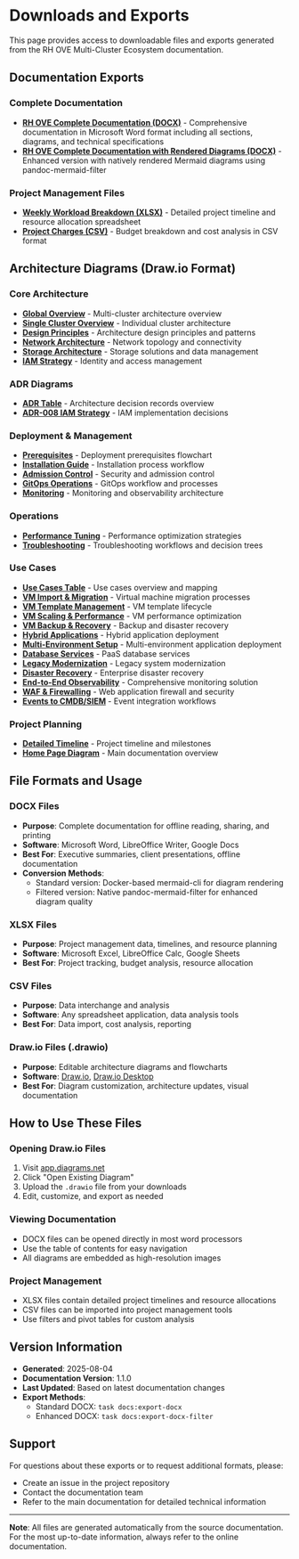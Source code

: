 # Downloads and Exports

This page provides access to downloadable files and exports generated from the RH OVE Multi-Cluster Ecosystem documentation.

## Documentation Exports

### Complete Documentation
- **[RH OVE Complete Documentation (DOCX)](../export/RH_OVE_Complete_Documentation.docx)** - Comprehensive documentation in Microsoft Word format including all sections, diagrams, and technical specifications
- **[RH OVE Complete Documentation with Rendered Diagrams (DOCX)](../export/RH_OVE_Complete_Documentation_Filtered.docx)** - Enhanced version with natively rendered Mermaid diagrams using pandoc-mermaid-filter

### Project Management Files
- **[Weekly Workload Breakdown (XLSX)](../export/RH_OVE_Weekly_Workload_Breakdown.xlsx)** - Detailed project timeline and resource allocation spreadsheet
- **[Project Charges (CSV)](../export/project-charges.csv)** - Budget breakdown and cost analysis in CSV format

## Architecture Diagrams (Draw.io Format)

### Core Architecture
- **[Global Overview](../export/global-overview_advanced.drawio)** - Multi-cluster architecture overview
- **[Single Cluster Overview](../export/overview_advanced.drawio)** - Individual cluster architecture
- **[Design Principles](../export/design-principles_advanced.drawio)** - Architecture design principles and patterns
- **[Network Architecture](../export/network_advanced.drawio)** - Network topology and connectivity
- **[Storage Architecture](../export/storage_advanced.drawio)** - Storage solutions and data management
- **[IAM Strategy](../export/iam_advanced.drawio)** - Identity and access management

### ADR Diagrams
- **[ADR Table](../export/adr-table_advanced.drawio)** - Architecture decision records overview
- **[ADR-008 IAM Strategy](../export/adr-008-iam-strategy_advanced.drawio)** - IAM implementation decisions

### Deployment & Management
- **[Prerequisites](../export/prerequisites_advanced.drawio)** - Deployment prerequisites flowchart
- **[Installation Guide](../export/installation_advanced.drawio)** - Installation process workflow
- **[Admission Control](../export/admission-control_advanced.drawio)** - Security and admission control
- **[GitOps Operations](../export/gitops_advanced.drawio)** - GitOps workflow and processes
- **[Monitoring](../export/monitoring_advanced.drawio)** - Monitoring and observability architecture

### Operations
- **[Performance Tuning](../export/performance_advanced.drawio)** - Performance optimization strategies
- **[Troubleshooting](../export/troubleshooting_advanced.drawio)** - Troubleshooting workflows and decision trees

### Use Cases
- **[Use Cases Table](../export/use-cases-table_advanced.drawio)** - Use cases overview and mapping
- **[VM Import & Migration](../export/vm-importation_advanced.drawio)** - Virtual machine migration processes
- **[VM Template Management](../export/vm-template-management_advanced.drawio)** - VM template lifecycle
- **[VM Scaling & Performance](../export/vm-scaling-performance_advanced.drawio)** - VM performance optimization
- **[VM Backup & Recovery](../export/vm-backup-recovery_advanced.drawio)** - Backup and disaster recovery
- **[Hybrid Applications](../export/hybrid-applications_advanced.drawio)** - Hybrid application deployment
- **[Multi-Environment Setup](../export/setup-multi-env-application_advanced.drawio)** - Multi-environment application deployment
- **[Database Services](../export/database-services-paas_advanced.drawio)** - PaaS database services
- **[Legacy Modernization](../export/legacy-modernization_advanced.drawio)** - Legacy system modernization
- **[Disaster Recovery](../export/disaster-recovery_advanced.drawio)** - Enterprise disaster recovery
- **[End-to-End Observability](../export/end-to-end-observability_advanced.drawio)** - Comprehensive monitoring solution
- **[WAF & Firewalling](../export/waf-firewalling_advanced.drawio)** - Web application firewall and security
- **[Events to CMDB/SIEM](../export/publishing-events-to-cmdb-siem_advanced.drawio)** - Event integration workflows

### Project Planning
- **[Detailed Timeline](../export/detailed-project-timeline_advanced.drawio)** - Project timeline and milestones
- **[Home Page Diagram](../export/index_advanced.drawio)** - Main documentation overview

## File Formats and Usage

### DOCX Files
- **Purpose**: Complete documentation for offline reading, sharing, and printing
- **Software**: Microsoft Word, LibreOffice Writer, Google Docs
- **Best For**: Executive summaries, client presentations, offline documentation
- **Conversion Methods**:
  - Standard version: Docker-based mermaid-cli for diagram rendering
  - Filtered version: Native pandoc-mermaid-filter for enhanced diagram quality

### XLSX Files
- **Purpose**: Project management data, timelines, and resource planning
- **Software**: Microsoft Excel, LibreOffice Calc, Google Sheets
- **Best For**: Project tracking, budget analysis, resource allocation

### CSV Files  
- **Purpose**: Data interchange and analysis
- **Software**: Any spreadsheet application, data analysis tools
- **Best For**: Data import, cost analysis, reporting

### Draw.io Files (.drawio)
- **Purpose**: Editable architecture diagrams and flowcharts
- **Software**: [Draw.io](https://app.diagrams.net/), [Draw.io Desktop](https://github.com/jgraph/drawio-desktop)
- **Best For**: Diagram customization, architecture updates, visual documentation

## How to Use These Files

### Opening Draw.io Files
1. Visit [app.diagrams.net](https://app.diagrams.net/)
2. Click "Open Existing Diagram"
3. Upload the `.drawio` file from your downloads
4. Edit, customize, and export as needed

### Viewing Documentation
- DOCX files can be opened directly in most word processors
- Use the table of contents for easy navigation
- All diagrams are embedded as high-resolution images

### Project Management
- XLSX files contain detailed project timelines and resource allocations
- CSV files can be imported into project management tools
- Use filters and pivot tables for custom analysis

## Version Information

- **Generated**: 2025-08-04
- **Documentation Version**: 1.1.0
- **Last Updated**: Based on latest documentation changes
- **Export Methods**: 
  - Standard DOCX: `task docs:export-docx`
  - Enhanced DOCX: `task docs:export-docx-filter`

## Support

For questions about these exports or to request additional formats, please:
- Create an issue in the project repository
- Contact the documentation team
- Refer to the main documentation for detailed technical information

---

**Note**: All files are generated automatically from the source documentation. For the most up-to-date information, always refer to the online documentation.
